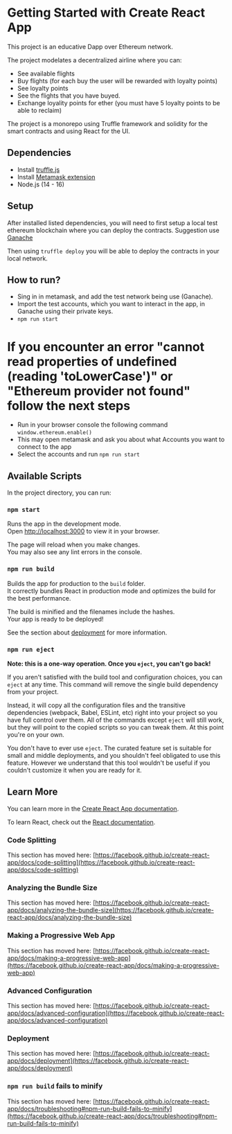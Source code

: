# Getting Started with Create React App
This project is an educative Dapp over Ethereum network.

The project modelates a decentralized airline where you can:
- See available flights
- Buy flights (for each buy the user will be rewarded with loyalty points)
- See loyalty points
- See the flights that you have buyed.
- Exchange loyality points for ether (you must have 5 loyalty points to be able to reclaim)

The project is a monorepo using Truffle framework and solidity for the smart contracts and using React for the UI.

## Dependencies
- Install [truffle.js](https://trufflesuite.com/)
- Install [Metamask extension](https://chrome.google.com/webstore/detail/metamask/nkbihfbeogaeaoehlefnkodbefgpgknn?hl=en)
- Node.js (14 - 16)
## Setup
After installed listed dependencies, you will need to first setup a local test ethereum blockchain where you can deploy the contracts. Suggestion use [Ganache](https://trufflesuite.com/ganache/)

Then using `truffle deploy` you will be able to deploy the contracts in your local network.

## How to run?
- Sing in in metamask, and add the test network being use (Ganache).
- Import the test accounts, which you want to interact in the app, in Ganache using their private keys.
- ```npm run start```
# If you encounter an error "cannot read properties of undefined (reading 'toLowerCase')" or "Ethereum provider not found" follow the next steps
- Run in your browser console the following command `window.ethereum.enable()`
- This may open metamask and ask you about what Accounts you want to connect to the app
- Select the accounts and run `npm run start`

## Available Scripts

In the project directory, you can run:

### `npm start`

Runs the app in the development mode.\
Open [http://localhost:3000](http://localhost:3000) to view it in your browser.

The page will reload when you make changes.\
You may also see any lint errors in the console.

### `npm run build`

Builds the app for production to the `build` folder.\
It correctly bundles React in production mode and optimizes the build for the best performance.

The build is minified and the filenames include the hashes.\
Your app is ready to be deployed!

See the section about [deployment](https://facebook.github.io/create-react-app/docs/deployment) for more information.

### `npm run eject`

**Note: this is a one-way operation. Once you `eject`, you can't go back!**

If you aren't satisfied with the build tool and configuration choices, you can `eject` at any time. This command will remove the single build dependency from your project.

Instead, it will copy all the configuration files and the transitive dependencies (webpack, Babel, ESLint, etc) right into your project so you have full control over them. All of the commands except `eject` will still work, but they will point to the copied scripts so you can tweak them. At this point you're on your own.

You don't have to ever use `eject`. The curated feature set is suitable for small and middle deployments, and you shouldn't feel obligated to use this feature. However we understand that this tool wouldn't be useful if you couldn't customize it when you are ready for it.

## Learn More

You can learn more in the [Create React App documentation](https://facebook.github.io/create-react-app/docs/getting-started).

To learn React, check out the [React documentation](https://reactjs.org/).

### Code Splitting

This section has moved here: [https://facebook.github.io/create-react-app/docs/code-splitting](https://facebook.github.io/create-react-app/docs/code-splitting)

### Analyzing the Bundle Size

This section has moved here: [https://facebook.github.io/create-react-app/docs/analyzing-the-bundle-size](https://facebook.github.io/create-react-app/docs/analyzing-the-bundle-size)

### Making a Progressive Web App

This section has moved here: [https://facebook.github.io/create-react-app/docs/making-a-progressive-web-app](https://facebook.github.io/create-react-app/docs/making-a-progressive-web-app)

### Advanced Configuration

This section has moved here: [https://facebook.github.io/create-react-app/docs/advanced-configuration](https://facebook.github.io/create-react-app/docs/advanced-configuration)

### Deployment

This section has moved here: [https://facebook.github.io/create-react-app/docs/deployment](https://facebook.github.io/create-react-app/docs/deployment)

### `npm run build` fails to minify

This section has moved here: [https://facebook.github.io/create-react-app/docs/troubleshooting#npm-run-build-fails-to-minify](https://facebook.github.io/create-react-app/docs/troubleshooting#npm-run-build-fails-to-minify)
